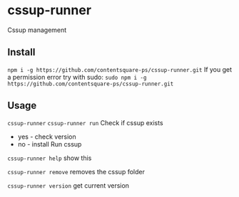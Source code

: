 # cssup-runner
Cssup management


## Install
`npm i -g https://github.com/contentsquare-ps/cssup-runner.git`
If you get a permission error try with sudo:
`sudo npm i -g https://github.com/contentsquare-ps/cssup-runner.git`

## Usage
`cssup-runner`
`cssup-runner run`
Check if cssup exists
* yes - check version
* no - install
Run cssup

`cssup-runner help`
show this

`cssup-runner remove`
removes the cssup folder

`cssup-runner version`
get current version
